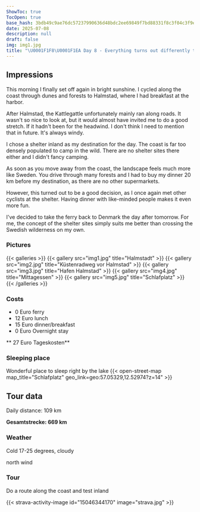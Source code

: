 ```yaml
---
ShowToc: true
TocOpen: true
base_hash: 3bdb49c9ae76dc57237990636d48bdc2ee69849f7bd88331f8c3f04c3f9e51f0
date: 2025-07-08
description: null
draft: false
img: img1.jpg
title: "\U0001F1F8\U0001F1EA Day 8 - Everything turns out differently than you think"
---
```


## Impressions
This morning I finally set off again in bright sunshine. I cycled along the coast through dunes and forests to Halmstad, where I had breakfast at the harbor.

After Halmstad, the Kattlegattle unfortunately mainly ran along roads. It wasn't so nice to look at, but it would almost have invited me to do a good stretch. If it hadn't been for the headwind. I don't think I need to mention that in future. It's always windy.

I chose a shelter inland as my destination for the day. The coast is far too densely populated to camp in the wild. There are no shelter sites there either and I didn't fancy camping.

As soon as you move away from the coast, the landscape feels much more like Sweden. You drive through many forests and I had to buy my dinner 20 km before my destination, as there are no other supermarkets.

However, this turned out to be a good decision, as I once again met other cyclists at the shelter. Having dinner with like-minded people makes it even more fun.

I've decided to take the ferry back to Denmark the day after tomorrow. For me, the concept of the shelter sites simply suits me better than crossing the Swedish wilderness on my own.


### Pictures
{{< galleries >}}
{{< gallery src="img1.jpg" title="Halmstadt" >}}
{{< gallery src="img2.jpg" title="Küstenradweg vor Halmstad" >}}
{{< gallery src="img3.jpg" title="Hafen Halmstad" >}}
{{< gallery src="img4.jpg" title="Mittagessen" >}}
{{< gallery src="img5.jpg" title="Schlafplatz" >}}
{{< /galleries >}}

### Costs
- 0 Euro ferry
- 12 Euro lunch
- 15 Euro dinner/breakfast
- 0 Euro Overnight stay

** 27 Euro Tageskosten**

### Sleeping place
Wonderful place to sleep right by the lake
{{< open-street-map map_title="Schlafplatz" geo_link=geo:57.05329,12.52974?z=14" >}}

## Tour data
Daily distance: 109 km

**Gesamtstrecke: 669 km**

### Weather
Cold 17-25 degrees, cloudy

north wind

### Tour
Do a route along the coast and test inland

{{< strava-activity-image id="15046344170" image="strava.jpg" >}}